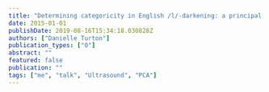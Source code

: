 ```yaml
---
title: "Determining categoricity in English /l/-darkening: a principal component analysis of ultrasound spline data"
date: 2015-01-01
publishDate: 2019-08-16T15:34:18.030828Z
authors: ["Danielle Turton"]
publication_types: ["0"]
abstract: ""
featured: false
publication: ""
tags: ["me", "talk", "Ultrasound", "PCA"]
---
```


